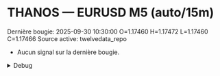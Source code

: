 # THANOS — EURUSD M5 (auto/15m)
Dernière bougie: 2025-09-30 10:30:00  O=1.17460  H=1.17472  L=1.17460  C=1.17466
Source active: twelvedata_repo

- Aucun signal sur la dernière bougie.

<details><summary>Debug</summary>

- TD_API_KEY manquant.

</details>
